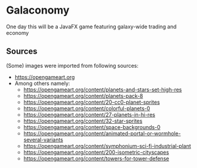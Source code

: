 # Galaconomy
 One day this will be a JavaFX game featuring galaxy-wide trading and economy

## Sources
(Some) images were imported from following sources:
* https://opengameart.org
* Among others namely:
	* https://opengameart.org/content/planets-and-stars-set-high-res
	* https://opengameart.org/content/planets-pack-8
	* https://opengameart.org/content/20-cc0-planet-sprites
	* https://opengameart.org/content/colorful-planets-0
	* https://opengameart.org/content/27-planets-in-hi-res
	* https://opengameart.org/content/32-star-sprites
	* https://opengameart.org/content/space-backgrounds-0
	* https://opengameart.org/content/animated-portal-or-wormhole-several-variants
	* https://opengameart.org/content/symphonium-sci-fi-industrial-plant
	* https://opengameart.org/content/200-isometric-cityscapes
	* https://opengameart.org/content/towers-for-tower-defense